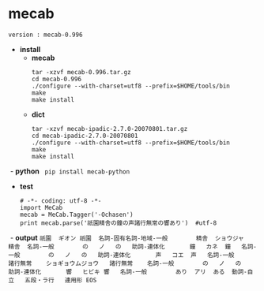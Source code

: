 # mecab
```
version : mecab-0.996
```
- **install**
  - **mecab**
    ```
    tar -xzvf mecab-0.996.tar.gz
    cd mecab-0.996
    ./configure --with-charset=utf8 --prefix=$HOME/tools/bin
    make
    make install
    ```
  - **dict**
    ```
    tar -xzvf mecab-ipadic-2.7.0-20070801.tar.gz 
    cd mecab-ipadic-2.7.0-20070801
    ./configure --with-charset=utf8 --prefix=$HOME/tools/bin
    make
    make install
    ```
  - **python**
    ```
    pip install mecab-python
    ```
- **test**
  ```
  # -*- coding: utf-8 -*-
  import MeCab
  mecab = MeCab.Tagger('-Ochasen')
  print mecab.parse('祇園精舎の鐘の声諸行無常の響あり')  #utf-8
  ```
  - **output**
    ```
    祇園	ギオン	祇園	名詞-固有名詞-地域-一般		
    精舎	ショウジャ	精舎	名詞-一般		
    の	ノ	の	助詞-連体化		
    鐘	カネ	鐘	名詞-一般		
    の	ノ	の	助詞-連体化		
    声	コエ	声	名詞-一般		
    諸行無常	ショギョウムジョウ	諸行無常	名詞-一般		
    の	ノ	の	助詞-連体化		
    響	ヒビキ	響	名詞-一般		
    あり	アリ	ある	動詞-自立	五段・ラ行	連用形
    EOS
    ```
